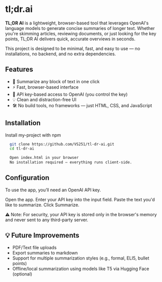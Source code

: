 
# tl;dr.ai

**TL;DR AI** is a lightweight, browser-based tool that leverages OpenAI's language models to generate concise summaries of longer text. Whether you're skimming articles, reviewing documents, or just looking for the key points, TL;DR AI delivers quick, accurate overviews in seconds.

This project is designed to be minimal, fast, and easy to use — no installations, no backend, and no extra dependencies.


## Features

- 📌 Summarize any block of text in one click
- ⚡ Fast, browser-based interface
- 🔐 API key-based access to OpenAI (you control the key)
- 💡 Clean and distraction-free UI
- 🛠️ No build tools, no frameworks — just HTML, CSS, and JavaScript


## Installation

Install my-project with npm

```bash
  git clone https://github.com/VS251/tl-dr-ai.git
  cd tl-dr-ai
```

```bash
  Open index.html in your browser
  No installation required — everything runs client-side.
```
    
## Configuration

To use the app, you’ll need an OpenAI API key.

Open the app.
Enter your API key into the input field.
Paste the text you'd like to summarize.
Click Summarize.

⚠️ Note: For security, your API key is stored only in the browser's memory and never sent to any third-party server.
## 💡 Future Improvements

- PDF/Text file uploads
- Export summaries to markdown
- Support for multiple summarization styles (e.g., formal, ELI5, bullet points)
- Offline/local summarization using models like T5 via Hugging Face (optional)